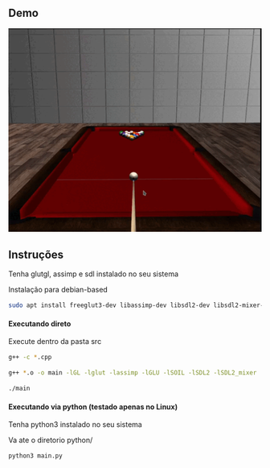 ## Demo

![](.github/demo.gif)

## Instruções

Tenha glutgl, assimp e sdl instalado no seu sistema

Instalação para debian-based

```bash
sudo apt install freeglut3-dev libassimp-dev libsdl2-dev libsdl2-mixer-dev libsoil-dev libglm-dev
```

#### Executando direto

Execute dentro da pasta src

```bash
g++ -c *.cpp
```

```bash
g++ *.o -o main -lGL -lglut -lassimp -lGLU -lSOIL -lSDL2 -lSDL2_mixer
```

```bash
./main
```

#### Executando via python (testado apenas no Linux)

Tenha python3 instalado no seu sistema

Va ate o diretorio python/

```bash
python3 main.py
```
